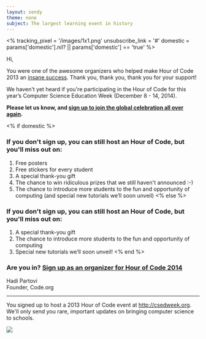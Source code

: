 ```yaml
---
layout: sendy
theme: none
subject: The largest learning event in history
---
```


<%
  tracking_pixel = '/images/1x1.png'
  unsubscribe_link = '#'
  domestic = params['domestic'].nil? || params['domestic'] == 'true'
%>

Hi,

You were one of the awesome organizers who helped make Hour of Code 2013 an [insane success](http://hourofcode.com/). Thank you, thank you, thank you for your support!

We haven't yet heard if you're participating in the Hour of Code for this year’s Computer Science Education Week (December 8 - 14, 2014).

**Please let us know, and [sign up to join the global celebration all over again](http://hourofcode.com/).**

<% if domestic %>
### If you don't sign up, you can still host an Hour of Code, but you'll miss out on: 
1. Free posters 
2. Free stickers for every student 
3. A special thank-you gift 
4. The chance to win ridiculous prizes that we still haven't announced :-)
5. The chance to introduce more students to the fun and opportunity of computing (and special new tutorials we’ll soon unveil)
<% else %>
### If you don't sign up, you can still host an Hour of Code, but you'll miss out on: 
1. A special thank-you gift 
2. The chance to introduce more students to the fun and opportunity of computing
3. Special new tutorials we’ll soon unveil!
<% end %>


### Are you in? [Sign up as an organizer for Hour of Code 2014](http://hourofcode.com)


Hadi Partovi<br/>
Founder, Code.org

<hr>

You signed up to host a 2013 Hour of Code event at http://csedweek.org. We'll only send you rare, important updates on bringing computer science to schools.

![](<%= tracking_pixel %>)